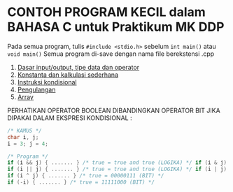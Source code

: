 # CONTOH PROGRAM KECIL dalam BAHASA C untuk Praktikum MK DDP

Pada semua program, tulis `#include <stdio.h>` sebelum `int main()` atau `void main()`
Semua program di-save dengan nama file berekstensi .cpp

1. [Dasar input/output, tipe data dan operator](./input-output-tipe-data-operator/)
2. [Konstanta dan kalkulasi sederhana](./konstanta-dan-kalkulasi-sederhana/)
3. [Instruksi kondisional](./instruksi-kondisional/)
4. [Pengulangan](./pengulangan/)
5. [Array](./array/)

PERHATIKAN OPERATOR BOOLEAN DIBANDINGKAN OPERATOR BIT JIKA DIPAKAI DALAM
EKSPRESI KONDISIONAL :  

```cpp
/* KAMUS */  
char i, j;  
i = 3; j = 4;

/* Program */
if (i && j) { ....... } /* true = true and true (LOGIKA) */ if (i & j) { ....... } /* false = 00000000 (BIT) */
if (i || j) { ....... } /* true = true and true (LOGIKA) */ if (i | j) { ....... } /* true = 00000111 (BIT) */
if (i ^ j) { ....... } /* true = 00000111 (BIT) */
if (-i) { ....... } /* true = 11111000 (BIT) */
```
